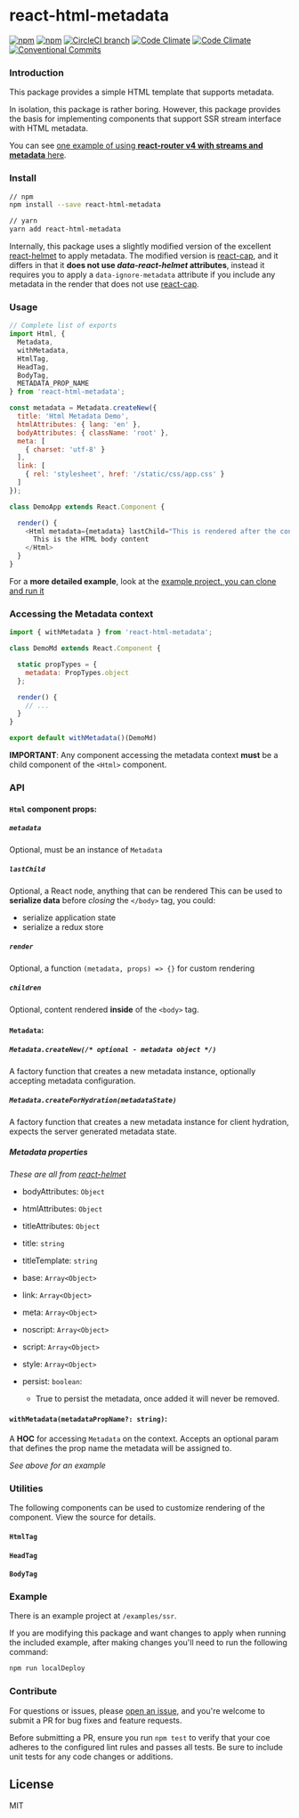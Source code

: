 # react-html-metadata

[![npm](https://img.shields.io/npm/v/react-html-metadata.svg)](https://www.npmjs.com/package/react-html-metadata)
[![npm](https://img.shields.io/npm/dm/react-html-metadata.svg)](https://www.npmjs.com/package/react-html-metadata)
[![CircleCI branch](https://img.shields.io/circleci/project/github/adam-26/react-html-metadata/master.svg)](https://circleci.com/gh/adam-26/react-html-metadata/tree/master)
[![Code Climate](https://img.shields.io/codeclimate/coverage/github/adam-26/react-html-metadata.svg)](https://codeclimate.com/github/adam-26/react-html-metadata)
[![Code Climate](https://img.shields.io/codeclimate/github/adam-26/react-html-metadata.svg)](https://codeclimate.com/github/adam-26/react-html-metadata)
[![Conventional Commits](https://img.shields.io/badge/Conventional%20Commits-1.0.0-yellow.svg)](https://conventionalcommits.org)

### Introduction
This package provides a simple HTML template that supports metadata.

In isolation, this package is rather boring. However, this package provides the basis for implementing components that support SSR stream interface with HTML metadata.

You can see [one example of using **react-router v4 with streams and metadata** here](https://github.com/adam-26/react-router-metadata).

### Install
```sh
// npm
npm install --save react-html-metadata

// yarn
yarn add react-html-metadata
```

Internally, this package uses a slightly modified version of the excellent [react-helmet](https://github.com/nfl/react-helmet)
to apply metadata. The modified version is [react-cap](https://github.com/adam-26/react-cap), and it differs in that
it **does not use _data-react-helmet_ attributes**, instead it requires you to apply a `data-ignore-metadata` attribute
if you include any metadata in the render that does not use [react-cap](https://github.com/adam-26/react-cap).

### Usage

```js
// Complete list of exports
import Html, {
  Metadata,
  withMetadata,
  HtmlTag,
  HeadTag,
  BodyTag,
  METADATA_PROP_NAME
} from 'react-html-metadata';

const metadata = Metadata.createNew({
  title: 'Html Metadata Demo',
  htmlAttributes: { lang: 'en' },
  bodyAttributes: { className: 'root' },
  meta: [
    { charset: 'utf-8' }
  ],
  link: [
    { rel: 'stylesheet', href: '/static/css/app.css' }
  ]
});

class DemoApp extends React.Component {

  render() {
    <Html metadata={metadata} lastChild="This is rendered after the content">
      This is the HTML body content
    </Html>
  }
}
```

For a **more detailed example**, look at the [example project, you can clone and run it](https://github.com/adam-26/react-html-metadata/tree/master/examples/ssr)

### Accessing the Metadata context

```js
import { withMetadata } from 'react-html-metadata';

class DemoMd extends React.Component {

  static propTypes = {
    metadata: PropTypes.object
  };

  render() {
    // ...
  }
}

export default withMetadata()(DemoMd)

```

**IMPORTANT**: Any component accessing the metadata context **must** be a child component of the `<Html>` component.

### API

#### `Html` component props:

##### `metadata`
Optional, must be an instance of `Metadata`

##### `lastChild`
Optional, a React node, anything that can be rendered
This can be used to **serialize data** before _closing_ the `</body>` tag, you could:
  * serialize application state
  * serialize a redux store

##### `render`
Optional, a function `(metadata, props) => {}` for custom rendering

##### `children`
Optional, content rendered **inside** of the `<body>` tag.

#### `Metadata`:

##### `Metadata.createNew(/* optional - metadata object */)`
A factory function that creates a new metadata instance, optionally accepting metadata configuration.

##### `Metadata.createForHydration(metadataState)`
A factory function that creates a new metadata instance for client hydration, expects the server generated metadata state.

##### Metadata properties
_These are all from [react-helmet](https://github.com/nfl/react-helmet)_

  * bodyAttributes: `Object`
  * htmlAttributes: `Object`
  * titleAttributes: `Object`

  * title: `string`
  * titleTemplate: `string`

  * base: `Array<Object>`
  * link: `Array<Object>`
  * meta: `Array<Object>`
  * noscript: `Array<Object>`
  * script: `Array<Object>`
  * style: `Array<Object>`

  * persist: `boolean`:
    * True to persist the metadata, once added it will never be removed.


#### `withMetadata(metadataPropName?: string)`:

A **HOC** for accessing `Metadata` on the context.
Accepts an optional param that defines the prop name the metadata will be assigned to.

_See above for an example_


### Utilities

The following components can be used to customize rendering of the component. View the source for details.

#### `HtmlTag`
#### `HeadTag`
#### `BodyTag`


### Example

There is an example project at `/examples/ssr`.

If you are modifying this package and want changes to apply when running the included example, after making
changes you'll need to run the following command:

```sh
npm run localDeploy
```

### Contribute
For questions or issues, please [open an issue](https://github.com/adam-26/react-html-metadata/issues), and you're welcome to submit a PR for bug fixes and feature requests.

Before submitting a PR, ensure you run `npm test` to verify that your coe adheres to the configured lint rules and passes all tests. Be sure to include unit tests for any code changes or additions.

## License
MIT
